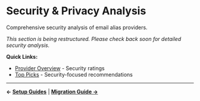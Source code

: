 # Security & Privacy Analysis

Comprehensive security analysis of email alias providers.

*This section is being restructured. Please check back soon for detailed security analysis.*

**Quick Links:**
- [Provider Overview](../providers/overview.md) - Security ratings
- [Top Picks](../providers/top-picks.md) - Security-focused recommendations

---

**← [Setup Guides](./setup-guides.md)** | **[Migration Guide →](./migration.md)**